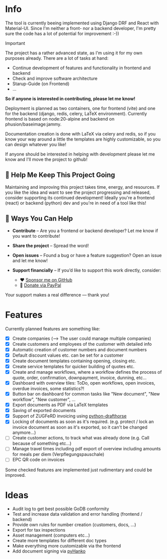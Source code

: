 # Info
The tool is currently beeing implemented using Django DRF and React with Material-UI. Since I'm neither a front- nor a backend developer, I'm pretty sure the code has a lot of potential for improvement :-))

> [!IMPORTANT]  
> The project has a rather advanced state, as I'm using it for my own purposes already. There are a lot of tasks at hand:
> 
> - Continue development of features and functionality in frontend and backend
> - Check and improve software architecture
> - Starup-Guide (on Frontend)
> - ...
>   
> **So if anyone is interested in contributing, please let me know!**

Deployment is planned as two containers, one for frontend (vite) and one for the backend (django, redis, celery, LaTeX environment). Currently frontend is based on node:20-alpine and backend on phusion/baseimage:jammy.

Documentation creation is done with LaTeX via celery and redis, so if you know your way around a little the templates are highly customizable, so you can design whatever you like!

If anyone should be interested in helping with development please let me know and I'll move the project to github!

## 💖 Help Me Keep This Project Going

Maintaining and improving this project takes time, energy, and resources. If you like the idea and want to see the project progressing and released, consider supporting its continued development! Ideally you're a frontend (react) or backend (python) dev and you're in need of a tool like this! 

## 🙌 Ways You Can Help

- **Contribute** – Are you a frontend or backend developer? Let me know if you want to contribute!
- **Share the project** – Spread the word!
- **Open issues** – Found a bug or have a feature suggestion? Open an issue and let me know!
- **Support financially** – If you’d like to support this work directly, consider:

  - ❤️ [Sponsor me on GitHub](https://github.com/sponsors/bee-eater)
  - 🧡 [Donate via PayPal](https://www.paypal.com/donate/?hosted_button_id=MUS7QJU8YB9CY)

Your support makes a real difference — thank you!

# Features
Currently planned features are something like:
- [x] Create companies (--> The user could manage multiple companies)
- [x] Create customers and employees of the customer with detailed info
- [x] Automatic creation of customer numbers and document numbers
- [x] Default discount values etc. can be set for a customer
- [x] Create document templates containing opening, closing etc.
- [x] Create service templates for quicker building of quotes etc.
- [x] Create and manage workflows, where a workflow defines the process of quote, order, confirmation, downpayment, invoice, dunning, etc...
- [x] Dashboard with overview tiles: ToDo, open workflows, open invoices, overdue invoices, some statistics?!
- [x] Button bar on dashboard for common tasks like "New document", "New workflow", "New customer", ...
- [x] Export documents as PDF via LaTeX templates
- [x] Saving of exported documents
- [x] Support of ZUGFeRD invoicing using [python-drafthorse](https://github.com/pretix/python-drafthorse)
- [x] Locking of documents as soon as it's required. (e.g. protect / lock an invoice document as soon as it's exported, so it can't be changed anymore...)
- [ ] Create customer actions, to track what was already done (e.g. Call because of something etc...)
- [ ] Manage travel times including pdf export of overview including amounts for meals per diem (Verpflegungspauschale)
- [ ] EPC QR code on invoices

Some checked features are implemented just rudimentary and could be improved. 

# Ideas
- Audit log to get best possible GoDB conformity
- Test and increase data validation and error handling (frontend / backend)
- Provide own rules for number creation (customers, docs, ...)
- Export for tax inspections
- Asset management (computers etc...)
- Create more templates for different doc types
- Make everything more customizable via the frontend
- Add document signing via [pyHanko](https://github.com/MatthiasValvekens/pyHanko)
